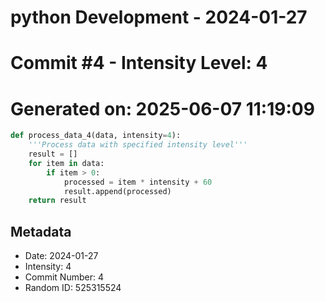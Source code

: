 ﻿# python Development - 2024-01-27
# Commit #4 - Intensity Level: 4
# Generated on: 2025-06-07 11:19:09
```python
def process_data_4(data, intensity=4):
    '''Process data with specified intensity level'''
    result = []
    for item in data:
        if item > 0:
            processed = item * intensity + 60
            result.append(processed)
    return result
```
## Metadata
- Date: 2024-01-27
- Intensity: 4
- Commit Number: 4
- Random ID: 525315524
